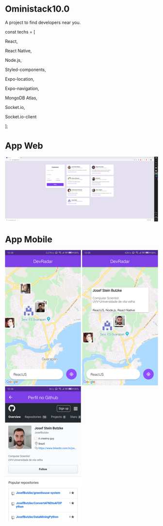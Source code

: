 # Oministack10.0

A project to find developers near you.

<p>const techs = [</p>
<p>React, </p>
<p>React Native,</p>
<p>Node.js,</p>
<p>Styled-components,</p>
<p>Expo-location,</p>
<p>Expo-navigation,</p>
<p>MongoDB Atlas,</p>
<p>Socket.io,</p>
<p>Socket.io-client</p>
<p>];</p>

<h1>App Web</h1>
<div>
  <img src="https://github.com/JosefButzke/Oministack10.0/blob/master/screenshots/webVersion.PNG" alt=""/>
</div>

<h1>App Mobile</h1>
<div>
  <img src="https://github.com/JosefButzke/Oministack10.0/blob/master/screenshots/mobileVersion1.png" width="250" alt=""/>
  <img src="https://github.com/JosefButzke/Oministack10.0/blob/master/screenshots/mobileVersion2.png" width="250" alt=""/>
  <img src="https://github.com/JosefButzke/Oministack10.0/blob/master/screenshots/mobileVersion3.png" width="250" alt=""/>
</div>
